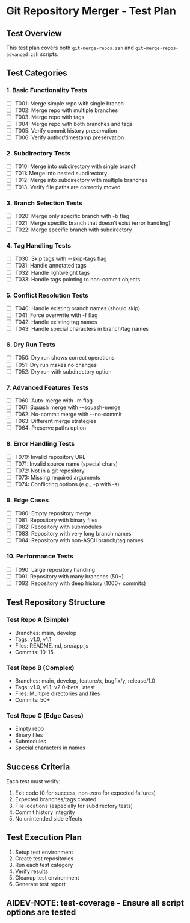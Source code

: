 # Git Repository Merger - Test Plan

## Test Overview

This test plan covers both `git-merge-repos.zsh` and `git-merge-repos-advanced.zsh` scripts.

## Test Categories

### 1. Basic Functionality Tests
- [ ] T001: Merge simple repo with single branch
- [ ] T002: Merge repo with multiple branches
- [ ] T003: Merge repo with tags
- [ ] T004: Merge repo with both branches and tags
- [ ] T005: Verify commit history preservation
- [ ] T006: Verify author/timestamp preservation

### 2. Subdirectory Tests
- [ ] T010: Merge into subdirectory with single branch
- [ ] T011: Merge into nested subdirectory
- [ ] T012: Merge into subdirectory with multiple branches
- [ ] T013: Verify file paths are correctly moved

### 3. Branch Selection Tests
- [ ] T020: Merge only specific branch with -b flag
- [ ] T021: Merge specific branch that doesn't exist (error handling)
- [ ] T022: Merge specific branch with subdirectory

### 4. Tag Handling Tests
- [ ] T030: Skip tags with --skip-tags flag
- [ ] T031: Handle annotated tags
- [ ] T032: Handle lightweight tags
- [ ] T033: Handle tags pointing to non-commit objects

### 5. Conflict Resolution Tests
- [ ] T040: Handle existing branch names (should skip)
- [ ] T041: Force overwrite with -f flag
- [ ] T042: Handle existing tag names
- [ ] T043: Handle special characters in branch/tag names

### 6. Dry Run Tests
- [ ] T050: Dry run shows correct operations
- [ ] T051: Dry run makes no changes
- [ ] T052: Dry run with subdirectory option

### 7. Advanced Features Tests
- [ ] T060: Auto-merge with -m flag
- [ ] T061: Squash merge with --squash-merge
- [ ] T062: No-commit merge with --no-commit
- [ ] T063: Different merge strategies
- [ ] T064: Preserve paths option

### 8. Error Handling Tests
- [ ] T070: Invalid repository URL
- [ ] T071: Invalid source name (special chars)
- [ ] T072: Not in a git repository
- [ ] T073: Missing required arguments
- [ ] T074: Conflicting options (e.g., -p with -s)

### 9. Edge Cases
- [ ] T080: Empty repository merge
- [ ] T081: Repository with binary files
- [ ] T082: Repository with submodules
- [ ] T083: Repository with very long branch names
- [ ] T084: Repository with non-ASCII branch/tag names

### 10. Performance Tests
- [ ] T090: Large repository handling
- [ ] T091: Repository with many branches (50+)
- [ ] T092: Repository with deep history (1000+ commits)

## Test Repository Structure

### Test Repo A (Simple)
- Branches: main, develop
- Tags: v1.0, v1.1
- Files: README.md, src/app.js
- Commits: 10-15

### Test Repo B (Complex)
- Branches: main, develop, feature/x, bugfix/y, release/1.0
- Tags: v1.0, v1.1, v2.0-beta, latest
- Files: Multiple directories and files
- Commits: 50+

### Test Repo C (Edge Cases)
- Empty repo
- Binary files
- Submodules
- Special characters in names

## Success Criteria

Each test must verify:
1. Exit code (0 for success, non-zero for expected failures)
2. Expected branches/tags created
3. File locations (especially for subdirectory tests)
4. Commit history integrity
5. No unintended side effects

## Test Execution Plan

1. Setup test environment
2. Create test repositories
3. Run each test category
4. Verify results
5. Cleanup test environment
6. Generate test report

## AIDEV-NOTE: test-coverage - Ensure all script options are tested 